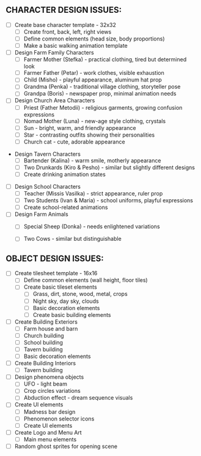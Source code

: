 ## CHARACTER DESIGN ISSUES:

- [ ] Create base character template - 32x32
  - [ ] Create front, back, left, right views
  - [ ] Define common elements (head size, body proportions)
  - [ ] Make a basic walking animation template
- [ ] Design Farm Family Characters
  - [ ] Farmer Mother (Stefka) - practical clothing, tired but determined look
  - [ ] Farmer Father (Petar) - work clothes, visible exhaustion
  - [ ] Child (Misho) - playful appearance, aluminum hat prop
  - [ ] Grandma (Penka) - traditional village clothing, storyteller pose
  - [ ] Grandpa (Boris) - newspaper prop, minimal animation needs
- [ ] Design Church Area Characters
  - [ ] Priest (Father Metodii) - religious garments, growing confusion expressions
  - [ ] Nomad Mother (Luna) - new-age style clothing, crystals
  - [ ] Sun - bright, warm, and friendly appearance
  - [ ] Star - contrasting outfits showing their personalities
  - [ ] Church cat - cute, adorable appearance
- Design Tavern Characters
  - [ ] Bartender (Kalina) - warm smile, motherly appearance
  - [ ] Two Drunkards (Kiro & Pesho) - similar but slightly different designs
  - [ ] Create drinking animation states
- [ ] Design School Characters
  - [ ] Teacher (Missis Vasilka) - strict appearance, ruler prop
  - [ ] Two Students (Ivan & Maria) - school uniforms, playful expressions
  - [ ] Create school-related animations
- [ ] Design Farm Animals
  - [ ] Special Sheep (Donka) - needs enlightened variations
  - [ ] Two Cows - similar but distinguishable


## OBJECT DESIGN ISSUES:
- [ ] Create tilesheet template - 16x16
  - [ ] Define common elements (wall height, floor tiles)
  - [ ] Create basic tileset elements
    - [ ] Grass, dirt, stone, wood, metal, crops
    - [ ] Night sky, day sky, clouds
    - [ ] Basic decoration elements
    - [ ] Create basic building elements
- [ ] Create Building Exteriors
  - [ ] Farm house and barn
  - [ ] Church building
  - [ ] School building
  - [ ] Tavern building
  - [ ] Basic decoration elements
- [ ] Create Building Interiors
  - [ ] Tavern building
- [ ] Design phenomena objects
  - [ ] UFO - light beam
  - [ ] Crop circles variations
  - [ ] Abduction effect - dream sequence visuals
- [ ] Create UI elements
  - [ ] Madness bar design
  - [ ] Phenomenon selector icons
  - [ ] Create UI elements
- [ ] Create Logo and Menu Art
  - [ ] Main menu elements
- [ ] Random ghost sprites for opening scene
